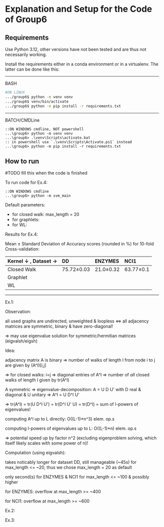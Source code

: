 # Explanation and Setup for the Code of Group6

## Requirements
Use Python 3.12, other versions have not been tested and are thus not necessarily working.

Install the requirements either in a conda environment or in a virtualenv. The latter can be done like this:

---
BASH
```bash 
#ON LINUX
.../group6$ python -m venv venv
.../group6$ venv/bin/activate
.../group6$ python -m pip install -r requirements.txt
```
---
BATCH/CMDLine
```batch 
::ON WINDOWS cmdline, NOT powershell
...\group6> python -m venv venv
...\group6> .\venv\Scripts\activate.bat
:: in powershell use `.\venv\Scripts\Activate.ps1` instead
...\group6> python -m pip install -r requirements.txt
```

## How to run
\#TODO fill this when the code is finished

To run code for Ex.4:
```batch
::ON WINDOWS cmdline
...\group6> python -m svm_main
```

Default parameters:
- for closed walk:  max_length = 20
- for graphlets:    
- for WL:           

Results for Ex.4:

Mean ± Standard Deviation of Accuracy scores (rounded in %) for 10-fold Cross-validation:

Kernel ↓ , Dataset → | DD | ENZYMES | NCI1 |
| :--- | :--- | :--- | :--- |
Closed Walk | 75.72±0.03 | 21.0±0.32 | 63.77±0.1 |
Graphlet |  |  |  |
WL |  |  |  |

---

Ex.1:

Observation:

all used graphs are undirected, unweighted & loopless <=> all adjacency matrices are symmetric, binary & have zero-diagonal!

=> may use eigenvalue solution for symmetric/hermitian matrices (eigvalsh/eigsh)



Idea:

adjacency matrix A is binary => number of walks of length l from node i to j are given by (A^l)[i,j]

=> for closed walks: i=j => diagonal entries of A^l => number of _all_ closed walks of length l given by tr(A^l)

A symmetric => eigenvalue-decomposition: A = U D U' with D real & diagonal & U unitary => A^l = U D^l U' 

=> tr(A^l) = tr(U D^l U') = tr(D^l U' U) = tr(D^l) = sum of l-powers of eigenvalues!

computing A^l up to L directly: O((L-1)*n^3) elem. op.s

computing l-powers of eigenvalues up to L: O((L-1)*n) elem. op.s

=> potential speed up by factor n^2 (excluding eigenproblem solving, which itself likely scales with some power of n)!



Computation (using eigvalsh):

takes noticably longer for dataset DD, still manageable (~45s) for max_length <= ~20, thus we chose max_length = 20 as default

only second(s) for ENZYMES & NCI1 for max_length <= ~100 & possibly higher

for ENZYMES: overflow at max_length >= ~400

for NCI1: overflow at max_length >= ~600



Ex.2:



Ex.3:
